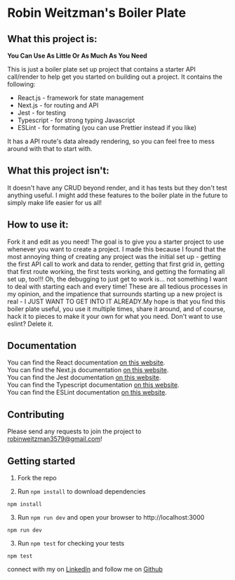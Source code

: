 # Robin Weitzman's Boiler Plate

## What this project is:
**You Can Use As Little Or As Much As You Need**

This is just a boiler plate set up project that contains a starter API call/render to help get you started on building out a project. It contains the following:
- React.js - framework for state management
- Next.js - for routing and API
- Jest - for testing
- Typescript - for strong typing Javascript
- ESLint - for formating (you can use Prettier instead if you like)

It has a API route's data already rendering, so you can feel free to mess around with that to start with.

## What this project isn't:

It doesn't have any CRUD beyond render, and it has tests but they don't test anything useful. I might add these features to the boiler plate in the future to simply make life easier for us all!

## How to use it:

Fork it and edit as you need! The goal is to give you a starter project to use whenever you want to create a project. I made this because I found that the most annoying thing of creating any project was the initial set up - getting the first API call to work and data to render, getting that first grid in, getting that first route working, the first tests working, and getting the formating all set up, too!!! Oh, the debugging to just get to work is... not something I want to deal with starting each and every time! These are all tedious processes in my opinion, and the impatience that surrounds starting up a new project is real - I JUST WANT TO GET INTO IT ALREADY.My hope is that you find this boiler plate useful, you use it multiple times, share it around, and of course, hack it to pieces to make it your own for what you need. Don't want to use eslint? Delete it. 

## Documentation

You can find the React documentation [on this website](https://reactjs.org/).\
You can find the Next.js documentation [on this website](https:nextjs.org/docs).\
You can find the Jest documentation [on this website](https://jestjs.io/docs/getting-started).\
You can find the Typescript documentation [on this website](https://www.typescriptlang.org/docs/).\
You can find the ESLint documentation [on this website](https://eslint.org/docs/user-guide/).

## Contributing

Please send any requests to join the project to robinweitzman3579@gmail.com!

## Getting started
1. Fork the repo

2.  Run `npm install` to download dependencies
```
npm install
```
3.  Run `npm run dev` and open your browser to http://localhost:3000
```
npm run dev
```
3.  Run `npm test` for checking your tests
```
npm test
```

connect with my on [LinkedIn](https://www.linkedin.com/in/robinweitzman1/) and follow me on [Github](https://github.com/rweitzman)




